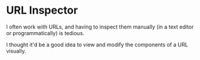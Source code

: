 # URL Inspector

I often work with URLs, and having to inspect them manually (in a text editor or programmatically) is tedious.

I thought it'd be a good idea to view and modify the components of a URL visually.

